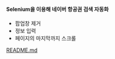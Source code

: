 #### Selenium을 이용해 네이버 항공권 검색 자동화

- 팝업창 제거
- 정보 입력
- 페이지의 마지막까지 스크롤


[README.md](https://github.com/kinzinzz/Naver-flight-ticket-auto-search/files/11080165/README.md)
